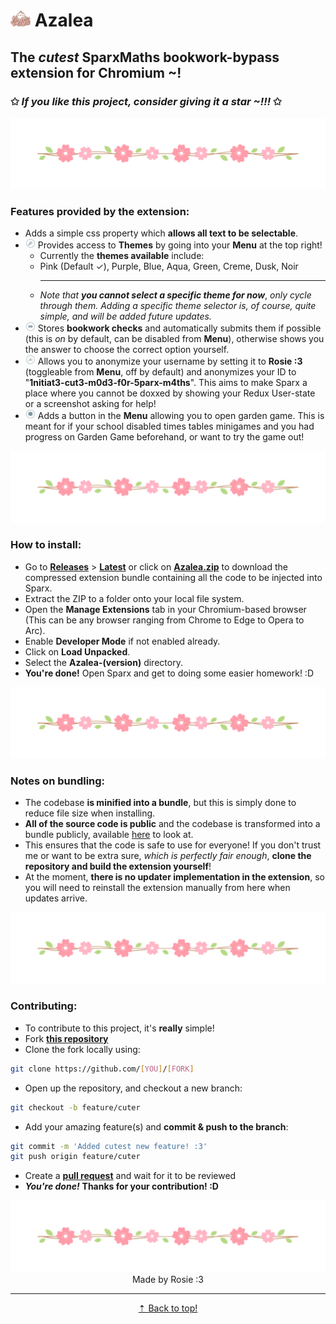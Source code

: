 # <img src="extension/assets/logo.png" style="width: 2rem"> Azalea

## **The** ***cutest*** **SparxMaths bookwork-bypass extension for Chromium ~!**

### ✩ *If you like this project, consider giving it a star ~!!!* ✩

<img src="extension/assets/divider.png">

### **Features provided by the extension:**

- Adds a simple css property which **allows all text to be selectable**.
- <img src="extension/assets/menu_theme.png" style="width: 1rem"> Provides access to **Themes** by going into your **Menu** at the top right!
  - Currently the **themes available** include:
  - Pink (Default ✓), Purple, Blue, Aqua, Green, Creme, Dusk, Noir
    <hr>
  - *Note that* ***you cannot select a specific theme for now***, *only cycle through them. Adding a specific theme selector is, of course, quite simple, and will be added future updates.*
- <img src="extension/assets/menu_bookwork.png" style="width: 1rem"> Stores **bookwork checks** and automatically submits them if possible (this is *on* by default, can be disabled from **Menu**), otherwise shows you the answer to choose the correct option yourself.
- <img src="extension/assets/menu_name.png" style="width: 1rem"> Allows you to anonymize your username by setting it to **Rosie :3** (toggleable from **Menu**, off by default) and anonymizes your ID to "**1nitiat3-cut3-m0d3-f0r-5parx-m4ths**". This aims to make Sparx a place where you cannot be doxxed by showing your Redux User-state or a screenshot asking for help!
- <img src="extension/assets/menu_garden.png" style="width: 1rem"> Adds a button in the **Menu** allowing you to open garden game. This is meant for if your school disabled times tables minigames and you had progress on Garden Game beforehand, or want to try the game out!

<img src="extension/assets/divider.png">

### **How to install:**

- Go to [**Releases**](https://github.com/acquitelol/azalea/releases/) > **[Latest](https://github.com/acquitelol/azalea/releases/latest)** or click on **[Azalea.zip](https://github.com/acquitelol/azalea/releases/latest/download/Azalea.zip)** to download the compressed extension bundle containing all the code to be injected into Sparx.
- Extract the ZIP to a folder onto your local file system.
- Open the **Manage Extensions** tab in your Chromium-based browser (This can be any browser ranging from Chrome to Edge to Opera to Arc).
- Enable **Developer Mode** if not enabled already.
- Click on **Load Unpacked**.
- Select the **Azalea-(version)** directory.
- **You're done!** Open Sparx and get to doing some easier homework! :D

<img src="extension/assets/divider.png">

### **Notes on bundling:**

- The codebase **is minified into a bundle**, but this is simply done to reduce file size when installing.
- **All of the source code is public** and the codebase is transformed into a bundle publicly, available [here](https://github.com/acquitelol/azalea/actions) to look at.
- This ensures that the code is safe to use for everyone! If you don't trust me or want to be extra sure, *which is perfectly fair enough*, **clone the repository and build the extension yourself**!
- At the moment, **there is no updater implementation in the extension**, so you will need to reinstall the extension manually from here when updates arrive.

<img src="extension/assets/divider.png">

### **Contributing:**

- To contribute to this project, it's **really** simple!
- Fork **[this repository](https://github.com/acquitelol/azalea)**
- Clone the fork locally using:

```sh
git clone https://github.com/[YOU]/[FORK]
```

- Open up the repository, and checkout a new branch:

```sh
git checkout -b feature/cuter
```

- Add your amazing feature(s) and **commit & push to the branch**:

```sh
git commit -m 'Added cutest new feature! :3'
git push origin feature/cuter
```

- Create a **[pull request](https://github.com/acquitelol/azalea/pulls)** and wait for it to be reviewed
- ***You're done!*** **Thanks for your contribution! :D**

<img src="extension/assets/divider.png">

<div align="center">
    Made by Rosie :3
    <hr>
    <a href="#top">⇡ Back to top️!</a>
</div>